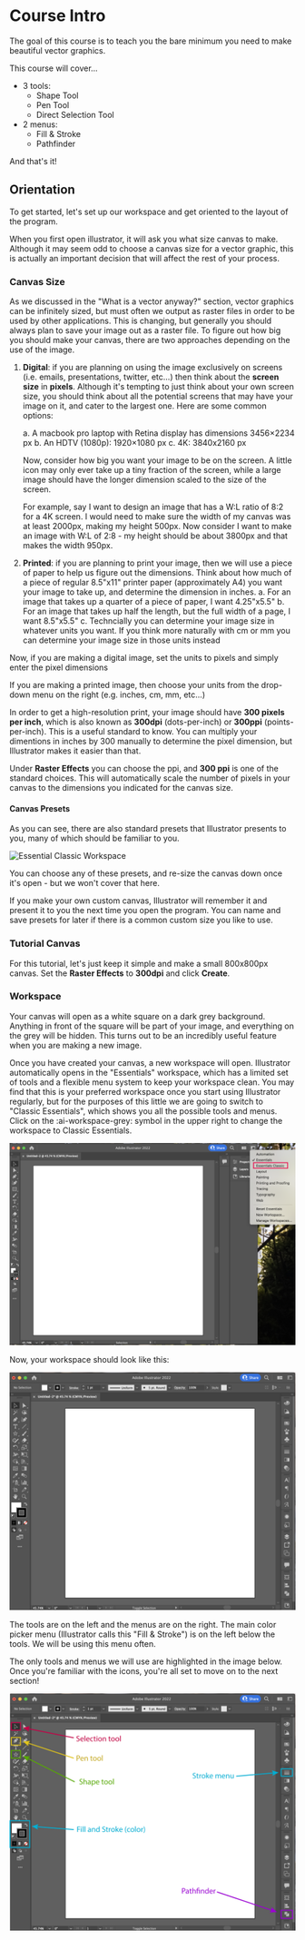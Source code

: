 # Course Intro

The goal of this course is to teach you the bare minimum you need to make beautiful vector graphics. 

This course will cover...

- 3 tools:
	- Shape Tool
	- Pen Tool
	- Direct Selection Tool
- 2 menus:
	- Fill & Stroke
	- Pathfinder

And that's it! 

## Orientation

To get started, let's set up our workspace and get oriented to the layout of the program. 

When you first open illustrator, it will ask you what size canvas to make. Although it may seem odd to choose a canvas size for a vector graphic, this is actually an important decision that will affect the rest of your process. 

### Canvas Size
As we discussed in the "What is a vector anyway?" section, vector graphics can be infinitely sized, but must often we output as raster files in order to be used by other applications. This is changing, but generally you should always plan to save your image out as a raster file. To figure out how big you should make your canvas, there are two approaches depending on the use of the image. 

1. **Digital**: if you are planning on using the image exclusively on screens (i.e. emails, presentations, twitter, etc...) then think about the **screen size** in **pixels**. Although it's tempting to just think about your own screen size, you should think about all the potential screens that may have your image on it, and cater to the largest one. Here are some common options: 

	a. A macbook pro laptop with Retina display has dimensions 3456×2234 px
	b. An HDTV (1080p): 1920×1080 px 
	c. 4K: 3840x2160  px

	Now, consider how big you want your image to be on the screen. A little icon may only ever take up a tiny fraction of the screen, while a large image should have the longer dimension scaled to the size of the screen. 

	For example, say I want to design an image that has a W:L ratio of 8:2 for a 4K screen. I would need to make sure the width of my canvas was at least 2000px, making my height 500px. Now consider I want to make an image with W:L of 2:8 - my height should be about 3800px and that makes the width 950px. 

2. **Printed**: if you are planning to print your image, then we will use a piece of paper to help us figure out the dimensions. Think about how much of a piece of regular 8.5"x11" printer paper (approximately A4) you want your image to take up, and determine the dimension in inches. 
	a. For an image that takes up a quarter of a piece of paper, I want 4.25"x5.5"
	b. For an image that takes up half the length, but the full width of a page, I want 8.5"x5.5"
	c. Techncially you can determine your image size in whatever units you want. If you think more naturally with cm or mm you can determine your image size in those units instead

Now, if you are making a digital image, set the units to pixels and simply enter the pixel dimensions

If you are making a printed image, then choose your units from the drop-down menu on the right (e.g. inches, cm, mm, etc...)
	
In order to get a high-resolution print, your image should have **300 pixels per inch**, which is also known as **300dpi** (dots-per-inch) or **300ppi** (points-per-inch). This is a useful standard to know. You can multiply your dimentions in inches by 300 manually to determine the pixel dimension, but Illustrator makes it easier than that. 

Under **Raster Effects** you can choose the ppi, and **300 ppi** is one of the standard choices. This will automatically scale the number of pixels in your canvas to the dimensions you indicated for the canvas size. 


#### Canvas Presets
As you can see, there are also standard presets that Illustrator presents to you, many of which should be familiar to you. 

![Essential Classic Workspace](assets/new-doc.gif)

You can choose any of these presets, and re-size the canvas down once it's open - but we won't cover that here.

If you make your own custom canvas, Illustrator will remember it and present it to you the next time you open the program. You can name and save presets for later if there is a common custom size you like to use. 


### Tutorial Canvas
For this tutorial, let's just keep it simple and make a small 800x800px canvas. Set the **Raster Effects** to **300dpi** and click **Create**. 


### Workspace

Your canvas will open as a white square on a dark grey background. Anything in front of the square will be part of your image, and everything on the grey will be hidden. This turns out to be an incredibly useful feature when you are making a new image. 

Once you have created your canvas, a new workspace will open. Illustrator automatically opens in the "Essentials" workspace, which has a limited set of tools and a flexible menu system to keep your workspace clean. You may find that this is your preferred workspace once you start using Illustrator regularly, but for the purposes of this little we are going to switch to "Classic Essentials", which shows you all the possible tools and menus. Click on the :ai-workspace-grey: symbol in the upper right to change the workspace to Classic Essentials.

![Change Workspace](assets/change-workspace.png)

Now, your workspace should look like this: 

![Essential Classic Workspace](assets/classic.png)

The tools are on the left and the menus are on the right. The main color picker menu (Illustrator calls this "Fill & Stroke") is on the left below the tools. We will be using this menu often. 

The only tools and menus we will use are highlighted in the image below. Once you're familiar with the icons, you're all set to move on to the next section!

![Tools](assets/classic-annotated.png)


